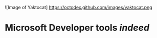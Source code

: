 ![Image of Yaktocat] https://octodex.github.com/images/yaktocat.png
# Microsoft Developer tools _indeed_
